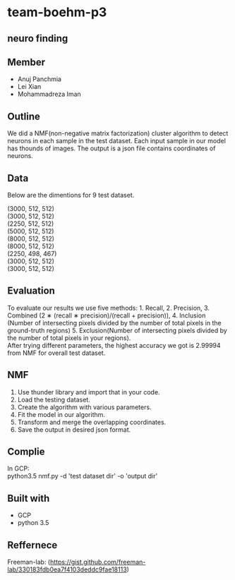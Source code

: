 # team-boehm-p3
## neuro finding 
## Member 
* Anuj Panchmia  
* Lei Xian  
* Mohammadreza Iman   
## Outline  
We did a NMF(non-negative matrix factorization) cluster algorithm to detect neurons in each sample in the test dataset. Each input sample in our model has thounds of images. The output is a json file contains coordinates of neurons. 

## Data
Below are the dimentions for 9 test dataset.  
  
(3000, 512, 512)  
(3000, 512, 512)  
(2250, 512, 512)  
(5000, 512, 512)  
(8000, 512, 512)  
(8000, 512, 512)  
(2250, 498, 467)  
(3000, 512, 512)  
(3000, 512, 512)  
  

## Evaluation
To evaluate our results we use five methods: 1. Recall, 2. Precision, 3. Combined (2 ∗ (recall ∗ precision)/(recall + precision)), 4. Inclusion (Number of intersecting pixels divided by the number of total pixels in the ground-truth regions) 5. Exclusion(Number of intersecting pixels divided by the number of total pixels in your regions).   
After trying different parameters, the highest accuracy we got is 2.99994 from NMF for overall test dataset.
 
## NMF 
1. Use thunder library and import that in your code.
2. Load the testing dataset.
3. Create the algorithm with various parameters.
4. Fit the model in our algorithm.
5. Transform and merge the overlapping coordinates.
6. Save the output in desired json format.


## Complie  
In GCP:    
  python3.5 nmf.py -d 'test dataset dir' -o 'output dir'  
  
## Built with
* GCP
* python 3.5

## Reffernece

Freeman-lab: (https://gist.github.com/freeman-lab/330183fdb0ea7f4103deddc9fae18113)


